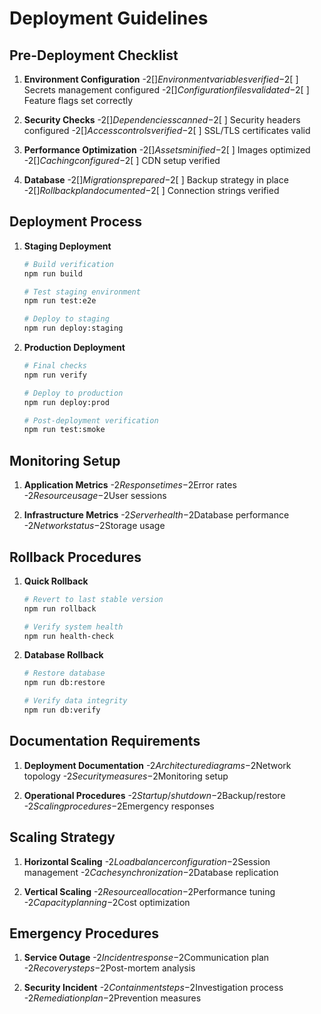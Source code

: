 
# Deployment Guidelines

## Pre-Deployment Checklist


1. **Environment Configuration**
      -$2[ ] Environment variables verified
    -$2[ ] Secrets management configured
    -$2[ ] Configuration files validated
    -$2[ ] Feature flags set correctly


1. **Security Checks**
      -$2[ ] Dependencies scanned
    -$2[ ] Security headers configured
    -$2[ ] Access controls verified
    -$2[ ] SSL/TLS certificates valid


1. **Performance Optimization**
      -$2[ ] Assets minified
    -$2[ ] Images optimized
    -$2[ ] Caching configured
    -$2[ ] CDN setup verified


1. **Database**
      -$2[ ] Migrations prepared
    -$2[ ] Backup strategy in place
    -$2[ ] Rollback plan documented
    -$2[ ] Connection strings verified

## Deployment Process


1. **Staging Deployment**


   ```bash
   # Build verification
   npm run build

   # Test staging environment
   npm run test:e2e

   # Deploy to staging
   npm run deploy:staging
   ```


1. **Production Deployment**


   ```bash
   # Final checks
   npm run verify

   # Deploy to production
   npm run deploy:prod

   # Post-deployment verification
   npm run test:smoke
   ```

## Monitoring Setup


1. **Application Metrics**
      -$2Response times
    -$2Error rates
    -$2Resource usage
    -$2User sessions


1. **Infrastructure Metrics**
      -$2Server health
    -$2Database performance
    -$2Network status
    -$2Storage usage

## Rollback Procedures


1. **Quick Rollback**


   ```bash
   # Revert to last stable version
   npm run rollback

   # Verify system health
   npm run health-check
   ```


1. **Database Rollback**


   ```bash
   # Restore database
   npm run db:restore

   # Verify data integrity
   npm run db:verify
   ```

## Documentation Requirements


1. **Deployment Documentation**
      -$2Architecture diagrams
    -$2Network topology
    -$2Security measures
    -$2Monitoring setup


1. **Operational Procedures**
      -$2Startup/shutdown
    -$2Backup/restore
    -$2Scaling procedures
    -$2Emergency responses

## Scaling Strategy


1. **Horizontal Scaling**
      -$2Load balancer configuration
    -$2Session management
    -$2Cache synchronization
    -$2Database replication


1. **Vertical Scaling**
      -$2Resource allocation
    -$2Performance tuning
    -$2Capacity planning
    -$2Cost optimization

## Emergency Procedures


1. **Service Outage**
      -$2Incident response
    -$2Communication plan
    -$2Recovery steps
    -$2Post-mortem analysis


1. **Security Incident**
      -$2Containment steps
    -$2Investigation process
    -$2Remediation plan
    -$2Prevention measures
